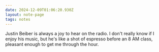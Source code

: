 ```yaml
---
date: 2024-12-09T01:06:20.930Z
layout: note-page
tags: notes
---
```

Justin Beiber is always a joy to hear on the radio. I don't really know if I enjoy his music, but he's like a shot of espresso before an  8 AM class, pleasant enough to get me through the hour.

